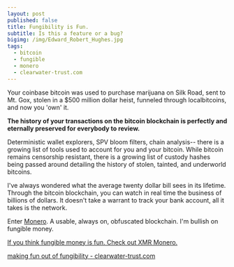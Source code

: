 ```yaml
---
layout: post
published: false
title: Fungibility is Fun.
subtitle: Is this a feature or a bug?
bigimg: /img/Edward_Robert_Hughes.jpg
tags:
  - bitcoin
  - fungible
  - monero
  - clearwater-trust.com
---
```

Your coinbase bitcoin was used to purchase marijuana on Silk Road, sent to Mt. Gox, stolen in a $500 million dollar heist, funneled through localbitcoins, and now you 'own' it. 

**The history of your transactions on the bitcoin blockchain is perfectly and eternally preserved for everybody to review.**

Deterministic wallet explorers, SPV bloom filters, chain analysis-- there is a growing list of tools used to account for you and your bitcoin. While bitcoin remains censorship resistant, there is a growing list of custody hashes being passed around detailing the history of stolen, tainted, and underworld bitcoins.

I've always wondered what the average twenty dollar bill sees in its lifetime. Through the bitcoin blockchain, you can watch in real time the business of billions of dollars.  It doesn't take a warrant to track your bank account, all it takes is the network.

Enter [Monero](https://getmonero.org). A usable, always on, obfuscated blockchain. I'm bullish on fungible money.

[If you think fungible money is fun. Check out XMR Monero.](https://getmonero.org)

[making fun out of fungibility - clearwater-trust.com](https://clearwater-trust.com)
